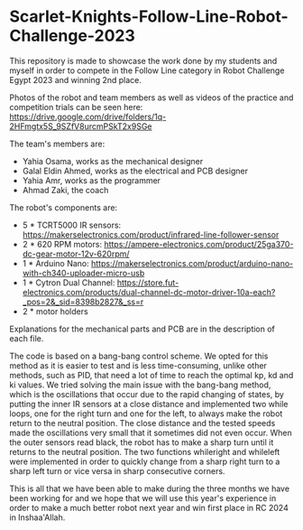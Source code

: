 # Scarlet-Knights-Follow-Line-Robot-Challenge-2023
This repository is made to showcase the work done by my students and myself in order to compete in the Follow Line category in Robot Challenge Egypt 2023 and winning 2nd place.

Photos of the robot and team members as well as videos of the practice and competition trials can be seen here: https://drive.google.com/drive/folders/1q-2HFmgtx5S_9SZfV8urcmPSkT2x9SGe

The team's members are:
  - Yahia Osama, works as the mechanical designer
  - Galal Eldin Ahmed, works as the electrical and PCB designer
  - Yahia Amr, works as the programmer
  - Ahmad Zaki, the coach

The robot's components are:
  - 5 * TCRT5000 IR sensors: https://makerselectronics.com/product/infrared-line-follower-sensor
  - 2 * 620 RPM motors: https://ampere-electronics.com/product/25ga370-dc-gear-motor-12v-620rpm/
  - 1 * Arduino Nano: https://makerselectronics.com/product/arduino-nano-with-ch340-uploader-micro-usb
  - 1 * Cytron Dual Channel: https://store.fut-electronics.com/products/dual-channel-dc-motor-driver-10a-each?_pos=2&_sid=8398b2827&_ss=r
  - 2 * motor holders

Explanations for the mechanical parts and PCB are in the description of each file.

The code is based on a bang-bang control scheme. We opted for this method as it is easier to test and is less time-consuming, unlike other methods, such as PID, that need a lot of time to reach the optimal kp, kd and ki values. We tried solving the main issue with the bang-bang method, which is the oscillations that occur due to the rapid changing of states, by putting the inner IR sensors at a close distance and implemented two while loops, one for the right turn and one for the left, to always make the robot return to the neutral position. The close distance and the tested speeds made the oscillations very small that it sometimes did not even occur. When the outer sensors read black, the robot has to make a sharp turn until it returns to the neutral position. The two functions whileright and whileleft were implemented in order to quickly change from a sharp right turn to a sharp left turn or vice versa in sharp consecutive corners.

This is all that we have been able to make during the three months we have been working for and we hope that we will use this year's experience in order to make a much better robot next year and win first place in RC 2024 in Inshaa'Allah.
